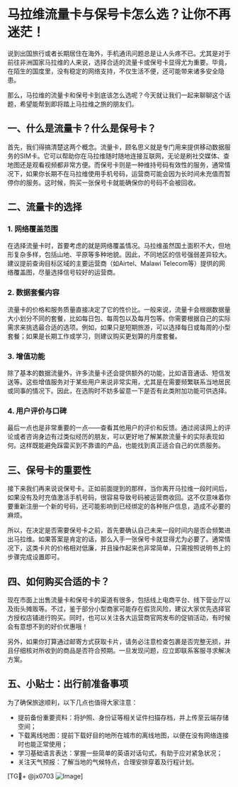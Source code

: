 # 马拉维流量卡与保号卡怎么选？让你不再迷茫！

说到出国旅行或者长期居住在海外，手机通讯问题总是让人头疼不已。尤其是对于前往非洲国家马拉维的人来说，选择合适的流量卡或保号卡显得尤为重要。毕竟，在陌生的国度里，没有稳定的网络支持，不仅生活不便，还可能带来诸多安全隐患。

那么，马拉维的流量卡和保号卡到底该怎么选呢？今天就让我们一起来聊聊这个话题，希望能帮到即将踏上马拉维之旅的朋友们。

## 一、什么是流量卡？什么是保号卡？

首先，我们得搞清楚这两个概念。流量卡，顾名思义就是专门用来提供移动数据服务的SIM卡。它可以帮助你在马拉维随时随地连接互联网，无论是刷社交媒体、查地图还是观看视频都非常方便。而保号卡则是一种维持号码有效性的服务，通常情况下，如果你长期不在马拉维使用手机号码，运营商可能会因为长时间未充值而暂停你的服务。这时候，购买一张保号卡就能确保你的号码不会被回收。

## 二、流量卡的选择

### 1. 网络覆盖范围

在选择流量卡时，首要考虑的就是网络覆盖情况。马拉维虽然国土面积不大，但地形复杂多样，包括山地、平原等多种地貌。因此，不同地区的信号强弱差异较大。建议提前查询目标区域的主要运营商（如Airtel、Malawi Telecom等）提供的网络覆盖图，尽量选择信号较好的运营商。

### 2. 数据套餐内容

流量卡的价格和服务质量直接决定了它的性价比。一般来说，流量卡会根据数据量大小划分不同的套餐，比如每日包、每周包以及每月包等。你需要根据自己的实际需求来挑选最合适的选项。例如，如果只是短期旅游，可以选择每日或每周的小型套餐；如果是长期工作或学习，则建议购买更划算的月度套餐。

### 3. 增值功能

除了基本的数据流量外，许多流量卡还会提供额外的功能，比如语音通话、短信发送等。这些增值服务对于某些用户来说非常实用，尤其是在需要频繁联系当地居民或同事的情况下。因此，在选购时不妨多留意一下是否有此类附加功能可供选择。

### 4. 用户评价与口碑

最后一点也是非常重要的一点——查看其他用户的评价和反馈。通过阅读网上的评论或者咨询身边有过类似经历的朋友，可以更好地了解某款流量卡的实际表现如何。这样既能避免踩雷买到不靠谱的产品，也能找到真正适合自己的优质服务。

## 三、保号卡的重要性

接下来我们再来说说保号卡。正如前面提到的那样，当你离开马拉维一段时间后，如果没有及时充值激活手机号码，很容易导致号码被运营商收回。这不仅意味着你要重新注册一个新的号码，还可能影响到已经绑定的各种账户信息，造成不必要的麻烦。

所以，在决定是否需要保号卡之前，首先要确认自己未来一段时间内是否会频繁进出马拉维。如果答案是肯定的话，那么入手一张保号卡就显得尤为必要了。通常情况下，这类卡片的价格相对低廉，并且操作起来也非常简单，只需按照说明书上的步骤完成设置即可。

## 四、如何购买合适的卡？

现在市面上出售流量卡和保号卡的渠道有很多，包括线上电商平台、线下营业厅以及街头摊贩等。不过，鉴于部分小型商家可能存在假货风险，建议大家优先选择官方授权店铺进行购买。同时，也可以关注各大运营商官网发布的促销活动，有时候会有意想不到的好价优惠哦！

另外，如果你打算通过邮寄方式获取卡片，请务必注意检查包裹是否完整无损，并且仔细核对所收到的商品是否符合预期。一旦发现问题，应立即联系客服寻求解决方案。

## 五、小贴士：出行前准备事项

为了确保旅途顺利，以下几点也值得大家注意：

- 提前备份重要资料：将护照、身份证等相关证件扫描存档，并上传至云端存储空间；
- 下载离线地图：提前下载好目的地所在城市的离线地图，以便在没有网络连接时也能正常使用；
- 学习基础语言表达：掌握一些简单的英语对话句式，有助于应对紧急状况；
- 关注天气预报：了解当地的气候特点，合理安排穿着及行程计划。

[TG💪+ @jx0703 ![Image](https://github.com/user-attachments/assets/dbca1d08-cadb-493c-b0ec-ad6f7a83f270)]